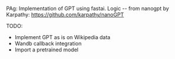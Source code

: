 PAg: Implementation of GPT using fastai. Logic -- from nanogpt by Karpathy: https://github.com/karpathy/nanoGPT

TODO:

- Implement GPT as is on Wikipedia data
- Wandb callback integration
- Import a pretrained model



